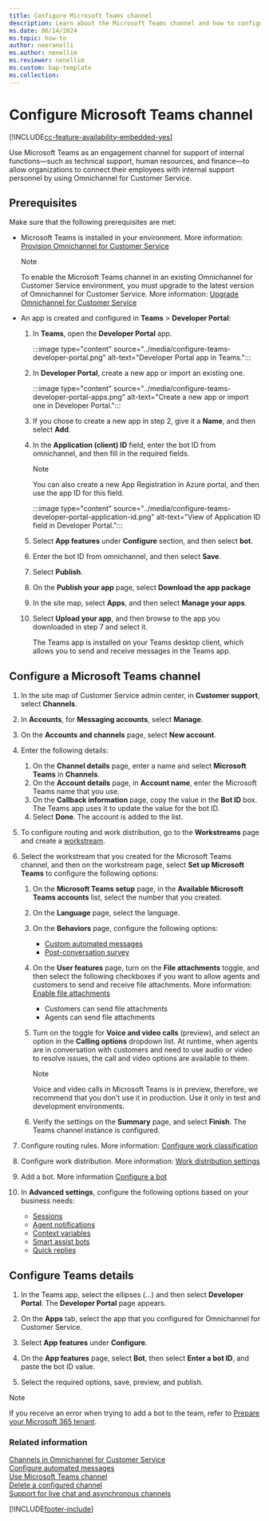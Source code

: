 ```yaml
---
title: Configure Microsoft Teams channel
description: Learn about the Microsoft Teams channel and how to configure the channel.
ms.date: 06/14/2024
ms.topic: how-to
author: neeranelli
ms.author: nenellim
ms.reviewer: nenellim
ms.custom: bap-template
ms.collection:
---
```

# Configure Microsoft Teams channel

[!INCLUDE[cc-feature-availability-embedded-yes](../../includes/cc-feature-availability-embedded-yes.md)]

Use Microsoft Teams as an engagement channel for support of internal functions&mdash;such as technical support, human resources, and finance&mdash;to allow organizations to connect their employees with internal support personnel by using Omnichannel for Customer Service.

## Prerequisites

Make sure that the following prerequisites are met:

- Microsoft Teams is installed in your environment. More information: [Provision Omnichannel for Customer Service](../implement/omnichannel-provision-license.md)

  > [!NOTE]
  > To enable the Microsoft Teams channel in an existing Omnichannel for Customer Service environment, you must upgrade to the latest version of Omnichannel for Customer Service. More information: [Upgrade Omnichannel for Customer Service](../implement/upgrade-omnichannel.md)

- An app is created and configured in **Teams** > **Developer Portal**:

   1. In **Teams**, open the **Developer Portal** app.

      :::image type="content" source="../media/configure-teams-developer-portal.png" alt-text="Developer Portal app in Teams.":::
   
   1. In **Developer Portal**, create a new app or import an existing one.

       :::image type="content" source="../media/configure-teams-developer-portal-apps.png" alt-text="Create a new app or import one in Developer Portal.":::

   1. If you chose to create a new app in step 2, give it a **Name**, and then select **Add**.

   1. In the **Application (client) ID** field, enter the bot ID from omnichannel, and then fill in the required fields.
      > [!NOTE]
      > You can also create a new App Registration in Azure portal, and then use the app ID for this field.

       :::image type="content" source="../media/configure-teams-developer-portal-application-id.png" alt-text="View of Application ID field in Developer Portal.":::

   1. Select **App features** under **Configure** section, and then select **bot**.

   1. Enter the bot ID from omnichannel, and then select **Save**.

   1. Select **Publish**.

   1. On the **Publish your app** page, select **Download the app package**

   1. In the site map, select **Apps**, and then select **Manage your apps**.

   1. Select **Upload your app**, and then browse to the app you downloaded in step 7 and select it.

      The Teams app is installed on your Teams desktop client, which allows you to send and receive messages in the Teams app.  

## Configure a Microsoft Teams channel<a name="configureinoac"></a>

1. In the site map of Customer Service admin center, in **Customer support**, select **Channels**.
1. In **Accounts**, for **Messaging accounts**, select **Manage**.

1. On the **Accounts and channels** page, select **New account**.

1. Enter the following details:
   1. On the **Channel details** page, enter a name and select **Microsoft Teams** in **Channels**.
   1. On the **Account details** page, in **Account name**, enter the Microsoft Teams name that you use.
   1. On the **Callback information** page, copy the value in the **Bot ID** box. The Teams app uses it to update the value for the bot ID.
   1. Select **Done**. The account is added to the list.

1. To configure routing and work distribution, go to the **Workstreams** page and create a [workstream](create-workstreams.md).

1. Select the workstream that you created for the Microsoft Teams channel, and then on the workstream page, select **Set up Microsoft Teams** to configure the following options:
    1. On the **Microsoft Teams setup** page, in the **Available Microsoft Teams accounts** list, select the number that you created.

    1. On the **Language** page, select the language.

    1. On the **Behaviors** page, configure the following options:
       - [Custom automated messages](configure-automated-message.md)
       - [Post-conversation survey](configure-post-conversation-survey.md)

    1. On the **User features** page, turn on the **File attachments** toggle, and then select the following checkboxes if you want to allow agents and customers to send and receive file attachments. More information: [Enable file attachments](enable-file-attachments.md)
       - Customers can send file attachments
       - Agents can send file attachments

    1. Turn on the toggle for **Voice and video calls** (preview), and select an option in the **Calling options** dropdown list. At runtime, when agents are in conversation with customers and need to use audio or video to resolve issues, the call and video options are available to them.

        > [!NOTE]
        > Voice and video calls in Microsoft Teams is in preview, therefore, we recommend that you don't use it in production. Use it only in test and development environments.

    1. Verify the settings on the **Summary** page, and select **Finish**. The Teams channel instance is configured.

1. Configure routing rules. More information: [Configure work classification](configure-work-classification.md)

1. Configure work distribution. More information: [Work distribution settings](create-workstreams.md#configure-work-distribution)

1. Add a bot. More information [Configure a bot](create-workstreams.md#add-a-bot-to-a-workstream)

1. In **Advanced settings**, configure the following options based on your business needs:
   - [Sessions](session-templates.md)
   - [Agent notifications](notification-templates.md#out-of-the-box-notification-templates)
   - [Context variables](manage-context-variables.md#add-context-variables)
   - [Smart assist bots](../develop/smart-assist-bot.md)
   - [Quick replies](create-quick-replies.md)

## Configure Teams details

1. In the Teams app, select the ellipses (...) and then select **Developer Portal**. The **Developer Portal** page appears.

1. On the **Apps** tab,  select the app that you configured for Omnichannel for Customer Service.

1. Select **App features** under **Configure**.

1. On the **App features** page, select **Bot**, then select **Enter a bot ID**, and paste the bot ID value.

1. Select the required options, save, preview, and publish.

  > [!NOTE]
  > If you receive an error when trying to add a bot to the team, refer to [Prepare your Microsoft 365 tenant](/microsoftteams/platform/concepts/build-and-test/prepare-your-o365-tenant).


### Related information

[Channels in Omnichannel for Customer Service](../use/channels.md)  
[Configure automated messages](configure-automated-message.md)  
[Use Microsoft Teams channel](../use/teams-channel.md)  
[Delete a configured channel](delete-channel.md)  
[Support for live chat and asynchronous channels](../use/channels.md)  


[!INCLUDE[footer-include](../../includes/footer-banner.md)]
